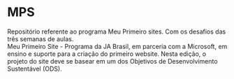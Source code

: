 # MPS
Repositório referente ao programa Meu Primeiro sites. Com os desafios das três semanas de aulas. <br>
 Meu Primeiro Site - Programa da JA Brasil, em parceria com a Microsoft, em ensino e suporte para a criação do primeiro website. Nesta edição, o projeto do site deve se basear em um dos Objetivos de Desenvolvimento Sustentável (ODS).
